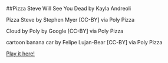##Pizza Steve Will See You Dead by Kayla Andreoli

Pizza Steve by Stephen Myer [CC-BY] via Poly Pizza

Cloud by Poly by Google [CC-BY] via Poly Pizza

cartoon banana car by Felipe Lujan-Bear [CC-BY] via Poly Pizza


[Play it here!](https://starishsky.github.io/game615-spring2023-midterm/midterm/play/)
